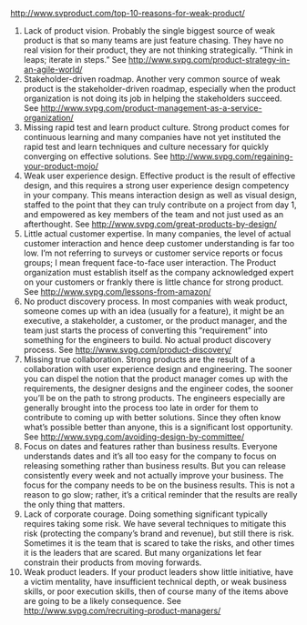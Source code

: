 http://www.svproduct.com/top-10-reasons-for-weak-product/

1. Lack of product vision.  Probably the single biggest source of weak product is that so many teams are just feature chasing.  They have no real vision for their product, they are not thinking strategically.  “Think in leaps; iterate in steps.”  See http://www.svpg.com/product-strategy-in-an-agile-world/
1. Stakeholder-driven roadmap.  Another very common source of weak product is the stakeholder-driven roadmap, especially when the product organization is not doing its job in helping the stakeholders succeed.  See http://www.svpg.com/product-management-as-a-service-organization/
1. Missing rapid test and learn product culture.  Strong product comes for continuous learning and many companies have not yet instituted the rapid test and learn techniques and culture necessary for quickly converging on effective solutions.  See http://www.svpg.com/regaining-your-product-mojo/
1. Weak user experience design.  Effective product is the result of effective design, and this requires a strong user experience design competency in your company.  This means interaction design as well as visual design, staffed to the point that they can truly contribute on a project from day 1, and empowered as key members of the team and not just used as an afterthought.  See http://www.svpg.com/great-products-by-design/
1. Little actual customer expertise.  In many companies, the level of actual customer interaction and hence deep customer understanding is far too low.  I’m not referring to surveys or customer service reports or focus groups; I mean frequent face-to-face user interaction.   The Product organization must establish itself as the company acknowledged expert on your customers or frankly there is little chance for strong product.  See http://www.svpg.com/lessons-from-amazon/
1. No product discovery process.  In most companies with weak product, someone comes up with an idea (usually for a feature), it might be an executive, a stakeholder, a customer, or the product manager, and the team just starts the process of converting this “requirement” into something for the engineers to build.  No actual product discovery process.  See http://www.svpg.com/product-discovery/
1. Missing true collaboration.  Strong products are the result of a collaboration with user experience design and engineering.  The sooner you can dispel the notion that the product manager comes up with the requirements, the designer designs and the engineer codes, the sooner you’ll be on the path to strong products.   The engineers especially are generally brought into the process too late in order for them to contribute to coming up with better solutions.  Since they often know what’s possible better than anyone, this is a significant lost opportunity.  See http://www.svpg.com/avoiding-design-by-committee/
1. Focus on dates and features rather than business results.  Everyone understands dates and it’s all too easy for the company to focus on releasing something rather than business results.  But you can release consistently every week and not actually improve your business.  The focus for the company needs to be on the business results.  This is not a reason to go slow; rather, it’s a critical reminder that the results are really the only thing that matters.
1. Lack of corporate courage.  Doing something significant typically requires taking some risk.  We have several techniques to mitigate this risk (protecting the company’s brand and revenue), but still there is risk.  Sometimes it is the team that is scared to take the risks, and other times it is the leaders that are scared.  But many organizations let fear constrain their products from moving forwards.
1. Weak product leaders.  If your product leaders show little initiative, have a victim mentality, have insufficient technical depth, or weak business skills, or poor execution skills, then of course many of the items above are going to be a likely consequence.  See http://www.svpg.com/recruiting-product-managers/
